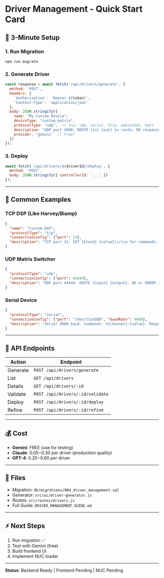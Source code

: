 # Driver Management - Quick Start Card

## 🚀 3-Minute Setup

### 1. Run Migration
```bash
npm run migrate
```

### 2. Generate Driver
```javascript
const response = await fetch('/api/drivers/generate', {
  method: 'POST',
  headers: {
    'Authorization': `Bearer ${token}`,
    'Content-Type': 'application/json'
  },
  body: JSON.stringify({
    name: "My Custom Device",
    deviceType: "custom_matrix",
    protocolType: "udp",  // tcp, udp, serial, http, websocket, mqtt
    description: "UDP port 5000. ROUTE {in} {out} to route. OK response.",
    provider: "gemini"  // Free!
  })
});
```

### 3. Deploy
```javascript
await fetch(`/api/drivers/${driverId}/deploy`, {
  method: 'POST',
  body: JSON.stringify({ controllerId: '...' })
});
```

---

## 📖 Common Examples

### TCP DSP (Like Harvey/Biamp)
```json
{
  "name": "Custom DSP",
  "protocolType": "tcp",
  "connectionConfig": {"port": 23},
  "description": "TCP port 23. SET {block} {value}\\r\\n for commands. +OK response."
}
```

### UDP Matrix Switcher
```json
{
  "protocolType": "udp",
  "connectionConfig": {"port": 44444},
  "description": "UDP port 44444. ROUTE {input} {output}. OK or ERROR response."
}
```

### Serial Device
```json
{
  "protocolType": "serial",
  "connectionConfig": {"port": "/dev/ttyUSB0", "baudRate": 9600},
  "description": "Serial 9600 baud. Commands: V{channel}:{value}. Response: ACK."
}
```

---

## 🔗 API Endpoints

| Action | Endpoint |
|--------|----------|
| Generate | `POST /api/drivers/generate` |
| List | `GET /api/drivers` |
| Details | `GET /api/drivers/:id` |
| Validate | `POST /api/drivers/:id/validate` |
| Deploy | `POST /api/drivers/:id/deploy` |
| Refine | `POST /api/drivers/:id/refine` |

---

## 💰 Cost

- **Gemini**: FREE (use for testing)
- **Claude**: $0.05-$0.30 per driver (production quality)
- **GPT-4**: $0.20-$0.60 per driver

---

## 📁 Files

- Migration: `db/migrations/004_driver_management.sql`
- Generator: `src/ai/driver-generator.js`
- Routes: `src/routes/drivers.js`
- Full Guide: `DRIVER_MANAGEMENT_GUIDE.md`

---

## ⚡ Next Steps

1. Run migration ✅
2. Test with Gemini (free)
3. Build frontend UI
4. Implement NUC loader

---

**Status**: Backend Ready | Frontend Pending | NUC Pending
